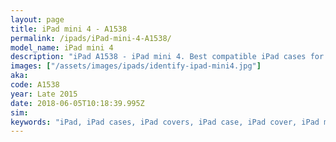 ```yaml
---
layout: page
title: iPad mini 4 - A1538
permalink: /ipads/iPad-mini-4-A1538/
model_name: iPad mini 4
description: "iPad A1538 - iPad mini 4. Best compatible iPad cases for A1538"
images: ["/assets/images/ipads/identify-ipad-mini4.jpg"]
aka: 
code: A1538
year: Late 2015
date: 2018-06-05T10:18:39.995Z
sim: 
keywords: "iPad, iPad cases, iPad covers, iPad case, iPad cover, iPad mini 4, iPad mini 4 case, A1538 case, A1538 cover, A1538"
---
```

